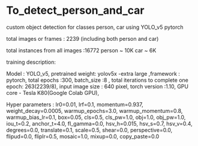 # To_detect_person_and_car
custom object detection for classes person, car using YOLO_v5 pytorch

total images or frames : 2239 (including both person and car)


total instances from all images :16772
person ~ 10K
car ~ 6K

training description:

Model : YOLO_v5, pretrained weight: yolov5x -extra large ,framework : pytorch, total epochs :300, batch_size :8 , total iterations to complete one epoch: 263(2239/8),
 input image size : 640 pixel, torch version :1.10, GPU core - Tesla K80(Google Colab GPU), 
 
 Hyper parameters : lr0=0.01, lrf=0.1, momentum=0.937, weight_decay=0.0005, warmup_epochs=3.0, warmup_momentum=0.8, warmup_bias_lr=0.1, box=0.05, cls=0.5, cls_pw=1.0, obj=1.0, obj_pw=1.0, iou_t=0.2, anchor_t=4.0, fl_gamma=0.0, hsv_h=0.015, hsv_s=0.7, hsv_v=0.4, degrees=0.0, translate=0.1, scale=0.5, shear=0.0, perspective=0.0, flipud=0.0, fliplr=0.5, mosaic=1.0, mixup=0.0, copy_paste=0.0
 
 

